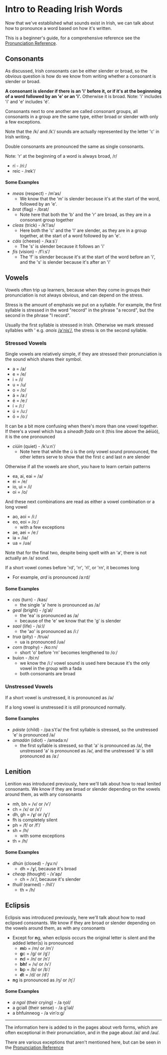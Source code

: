 # Intro to Reading Irish Words
Now that we've established what sounds exist in Irish, we can talk about how to pronounce a word based on how it's written.

This is a beginner's guide, for a comprehensive reference see the [Pronunciation Reference](LaarchanuuintPronunciation.md).

## Consonants
As discussed, Irish consonants can be either slender or broad, so the obvious question is how do we know from writing whether a consonant is slender or broad.

**A consonant is slender if there is an 'i' before it, or if it's at the beginnning of a word followed by an 'e' or an 'i'.** Otherwise it is broad.
Note: 'i' includes 'í' and 'e' includes 'é'.

Consonants next to one another are called consonant groups, all consonants in a group are the same type, either broad or slender with only a few exceptions.

Note that the /k/ and /kʹ/ sounds are actually represented by the letter 'c' in Irish writing.

Double consonants are pronounced the same as single consonants.

Note: 'r' at the beginning of a word is always broad, /r/
+ rí - /riː/
+ reic - /rekʹ/

#### Some Examples
+ *meas* (respect) - /mʹas/
	+ We know that the 'm' is slender because it's at the start of the word, followed by an 'e'.
+ *brat* (flag) - /brat/
	+ Note here that both the 'b' and the 'r' are broad, as they are in a consonant group together
+ *cleas* (trick) - /kʹlʹas/
	+ Here both the 'c' and the 'l' are slender, as they are in a group together, at the start of a word followed by an 'e'. 
+ *cáis* (cheese) - /kaːsʹ/
	+ The 's' is slender because it follows an 'i'
+ *fís* (vision) - /fʹiːsʹ/
	+ The 'f' is slender because it's at the start of the word before an 'i', and the 's' is slender because it's after an 'i'

## Vowels
Vowels often trip up learners, because when they come in groups their pronunciation is not always obvious, and can depend on the stress. 

Stress is the amount of emphasis we put on a syllable. For example, the first syllable is stressed in the word "record" in the phrase "a record", but the second in the phrase "I record".

Usually the first syllable is stressed in Irish. Otherwise we mark stressed syllables with ' e.g. *anois* [/ə'nisʹ/](https://www.teanglann.ie/CanU/anois.mp3), the stress is on the second syllable. 

### Stressed Vowels
Single vowels are relatively simple, if they are stressed their pronunciation is the sound which shares their symbol.
+ a = /a/
+ e = /e/
+ i = /i/
+ u = /u/
+ o = /o/
+ á = /aː/
+ é = /eː/
+ í = /iː/
+ ú = /uː/
+ ó = /oː/


It can be a bit more confusing when there's more than one vowel together.
If there's a vowel which has a *síneadh fada* on it (this line above the áéíúó), it is the one pronounced 
+ *ciúin* (quiet) - /kʹuːnʹ/
	+ Note here that while the ú is the only vowel sound pronounced, the other letters serve to show that the first c and last n are slender

Otherwise if all the vowels are short, you have to learn certain patterns
+ ea, ai, eai = /a/ 
+ ei = /e/
+ io, ui = /i/
+ oi = /o/

And these next combinations are read as either a vowel combination or a long vowel
+ ao, aoi = /iː/
+ eo, eoi = /oː/
	+ with a few exceptions
+ ae, aei = /eː/
+ ia = /iə/
+ ua = /uə/

Note that for the final two, despite being spelt with an 'a', there is not actually an /a/ sound.

If a short vowel comes before 'rd', 'rr', 'rl', or 'rn', it becomes long
+ For example, *ard* is pronounced /aːrd/

#### Some Examples
+ *cas* (turn) - /kas/
	+ the single 'a' here is pronounced as /a/
+ *geal* (bright) - /gʹal/
	+ the 'ea' is pronounced as /a/
	+ because of the 'e' we know that the 'g'  is slender
+ *saol* (life) - /siːl/
	+ the 'ao' is pronounced as /iː/
+ *trua* (pity) - /truə/
	+ ua is pronounced /uə/
+ *corn* (trophy) - /koːrn/
	+ short 'o' before 'rn' becomes lengthened to /oː/
+ buíon - /biːn/
	+ we know the /iː/ vowel sound is used here because it's the only vowel in the group with a fada
	+ both consonants are broad

### Unstressed Vowels
If a short vowel is unstressed, it is pronounced as /ə/

If a long vowel is unstressed it is still pronounced normally.

#### Some Examples
+ *páiste* (child) - /paːsʹtʹə/
	the first syllable is stressed, so the unstressed 'e' is pronounced /ə/
+ *amadán* (idiot) - /amədaːn/
	+ the first syllable is stressed, so that 'a' is pronounced as /a/, the unstressed 'a' is pronounced as /ə/, and the unstressed 'á' is still pronounced as /aː/

## Lenition
Lenition was introduced previously, here we'll talk about how to read lenited consonants. We know if they are broad or slender depending  on the vowels around them, as with any consonants
+ mh, bh = /v/ or /vʹ/
+ ch = /x/ or /xʹ/
+ dh, gh = /ɣ/ or /ɣʹ/
+ fh is completely silent
+ ph = /f/ or /fʹ/
+ sh = /h/
	+ with some exceptions
+ th = /h/ 

#### Some Examples
+ *dhún* (closed) - /ɣuːn/
	+ dh = /ɣ/, because it's broad
+ *cheap* (thought) - /xʹap/
	+ ch = /xʹ/, because it's slender
+ *thuill* (earned) - /hilʹ/
	+ th = /h/

## Eclipsis
Eclipsis was introduced previously, here we'll talk about how to read eclipsed consonants. We know if they are broad or slender depending  on the vowels around them, as with any consonants
+ Except for **n**g, when eclipsis occurs the original letter is silent and the added letter(s) is pronounced
	+ **m**b = /m/ or /mʹ/
	+ **g**c = /g/ or /gʹ/
	+ **n**d = /n/ or /nʹ/
	+ **bh**f = /v/ or /vʹ/
	+ **b**p = /b/ or /bʹ/
	+ **d**t = /d/ or /dʹ/
+ **n**g is pronounced as /ŋ/ or /ŋʹ/

#### Some Examples
+ *a ngol* (their crying) - /a ŋol/
+ a gciall (their sense) - /a gʹiəl/
+ a bhfuinneog - /a vinʹoːg/

---

The information here is added to in the pages about verb forms, which are often exceptional in their pronunciation, and in the page about /ai/ and /au/.

There are various exceptions that aren't mentioned here, but can be seen in the [Pronunciation Reference](LaarchanuuintPronunciation.md)
